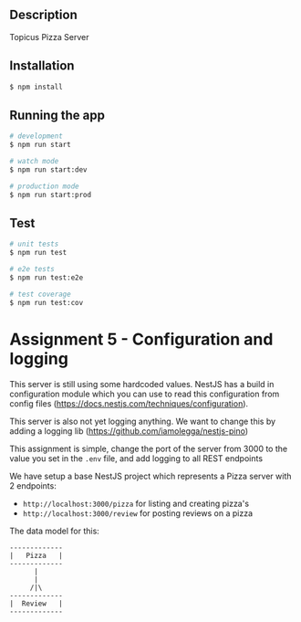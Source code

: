 ## Description

Topicus Pizza Server

## Installation

```bash
$ npm install
```

## Running the app

```bash
# development
$ npm run start

# watch mode
$ npm run start:dev

# production mode
$ npm run start:prod
```

## Test

```bash
# unit tests
$ npm run test

# e2e tests
$ npm run test:e2e

# test coverage
$ npm run test:cov
```

# Assignment 5 - Configuration and logging

This server is still using some hardcoded values. NestJS has a build in configuration module which you can use to read
this configuration from config files (https://docs.nestjs.com/techniques/configuration).

This server is also not yet logging anything. We want to change this by adding a logging
lib (https://github.com/iamolegga/nestjs-pino)

This assignment is simple, change the port of the server from 3000 to the value you set in the `.env` file, and add
logging to all REST endpoints

We have setup a base NestJS project which represents a Pizza server with 2 endpoints:

- `http://localhost:3000/pizza` for listing and creating pizza's
- `http://localhost:3000/review` for posting reviews on a pizza

The data model for this:

```
-------------
|   Pizza   |
-------------
      |
      |
     /|\
-------------
|  Review   |
-------------
```
